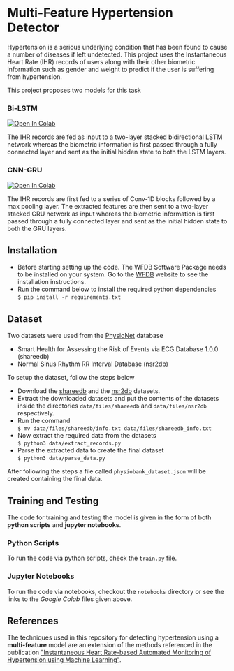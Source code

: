 # Multi-Feature Hypertension Detector

Hypertension is a serious underlying condition that has been found to cause a number of diseases if left undetected. This project uses the Instantaneous Heart Rate (IHR) records of users along with their other biometric information such as gender and weight to predict if the user is suffering from hypertension.

This project proposes two models for this task

### Bi-LSTM

[![Open In Colab](https://colab.research.google.com/assets/colab-badge.svg)](https://colab.research.google.com/drive/1OJZMqy3eDAE1ToftCtRn4mEn_8N4t271?usp=sharing)

The IHR records are fed as input to a two-layer stacked bidirectional LSTM network whereas the biometric information is first passed through a fully connected layer and sent as the initial hidden state to both the LSTM layers.

### CNN-GRU

[![Open In Colab](https://colab.research.google.com/assets/colab-badge.svg)](https://colab.research.google.com/drive/1Z1q6QcGiNbNq86z36J1q-PRlhwfne8Ne?usp=sharing)

The IHR records are first fed to a series of Conv-1D blocks followed by a max pooling layer. The extracted features are then sent to a two-layer stacked GRU network as input whereas the biometric information is first passed through a fully connected layer and sent as the initial hidden state to both the GRU layers.

## Installation

- Before starting setting up the code. The WFDB Software Package needs to be installed on your system. Go to the [WFDB](https://archive.physionet.org/physiotools/wfdb.shtml) website to see the installation instructions.
- Run the command below to install the required python dependencies  
   `$ pip install -r requirements.txt`

## Dataset

Two datasets were used from the [PhysioNet](https://physionet.org/) database

- Smart Health for Assessing the Risk of Events via ECG Database 1.0.0 (shareedb)
- Normal Sinus Rhythm RR Interval Database (nsr2db)

To setup the dataset, follow the steps below

- Download the [shareedb](https://physionet.org/content/shareedb/1.0.0/) and the [nsr2db](https://physionet.org/content/nsr2db/1.0.0/) datasets.
- Extract the downloaded datasets and put the contents of the datasets inside the directories `data/files/shareedb` and `data/files/nsr2db` respectively.
- Run the command  
   `$ mv data/files/shareedb/info.txt data/files/shareedb_info.txt`
- Now extract the required data from the datasets  
   `$ python3 data/extract_records.py`
- Parse the extracted data to create the final dataset  
   `$ python3 data/parse_data.py`

After following the steps a file called `physiobank_dataset.json` will be created containing the final data.

## Training and Testing

The code for training and testing the model is given in the form of both **python scripts** and **jupyter notebooks**.

### Python Scripts

To run the code via python scripts, check the `train.py` file.

### Jupyter Notebooks

To run the code via notebooks, checkout the `notebooks` directory or see the links to the _Google Colab_ files given above.

## References

The techniques used in this repository for detecting hypertension using a **multi-feature** model are an extension of the methods referenced in the publication ["Instantaneous Heart Rate-based Automated Monitoring of Hypertension using Machine Learning"](https://ieeexplore.ieee.org/document/9397126).
